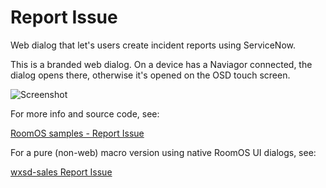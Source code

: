 # Report Issue

Web dialog that let's users create incident reports using ServiceNow.

This is a branded web dialog. On a device has a Naviagor connected, the dialog opens there, otherwise it's opened on the OSD touch screen.

![Screenshot](https://github.com/cisco-ce/roomos-samples/raw/main/report-issue/screenshots/01-whatswrong.png)

For more info and source code, see:

[RoomOS samples - Report Issue](https://github.com/cisco-ce/roomos-samples/tree/main/report-issue)

For a pure (non-web) macro version using native RoomOS UI dialogs, see:

[wxsd-sales Report Issue](https://github.com/wxsd-sales/servicenow-macro)